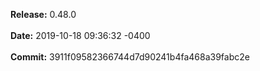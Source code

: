 **Release:** 
0.48.0
<br><br>**Date:** 
2019-10-18 09:36:32 -0400
<br><br>**Commit:** 
3911f09582366744d7d90241b4fa468a39fabc2e
